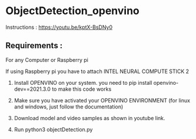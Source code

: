 # ObjectDetection_openvino

Instructions : https://youtu.be/kptX-BsDNy0

## Requirements :

For any Computer or Raspberry pi

If using Raspberry pi you have to attach INTEL NEURAL COMPUTE STICK 2

1. Install OPENVINO  on your system. you need to pip install openvino-dev==2021.3.0 to make this code works
2. Make sure you have activated your OPENVINO ENVIRONMENT (for  linux and windows, just follow the documentation)
3. Download model and video samples as shown in youtube link.

4.  Run python3 objectDetection.py
